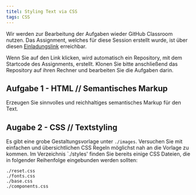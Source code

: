 ```yaml
---
titel: Styling Text via CSS
tags: CSS
---
```



Wir werden zur Bearbeitung der Aufgaben wieder GitHub Classroom nutzen. Das Assignment, welches für diese Session erstellt wurde, ist über diesen [Einladungslink](https://classroom.github.com/a/Nyf4NFTx) erreichbar.

Wenn Sie auf den Link klicken, wird automatisch ein Repository, mit dem Startcode des Assignments, erstellt. Klonen Sie bitte anschließend das Repository auf ihren Rechner und bearbeiten Sie die Aufgaben darin.

## Aufgabe 1 - HTML // Semantisches Markup
Erzeugen Sie sinnvolles und reichhaltiges semantisches Markup für den Text.

## Augabe 2 - CSS // Textstyling
Es gibt eine grobe Gestaltungsvorlage unter `./images`. Versuchen Sie mit einfachen und übersichtlichen CSS Regeln möglichst nah an die Vorlage zu kommen. Im Verzeichnis `./styles' finden Sie bereits einige CSS Dateien, die in folgender Reihenfolge eingebunden werden sollten:
```
./reset.css
./fonts.css
./base.css
./components.css
```
